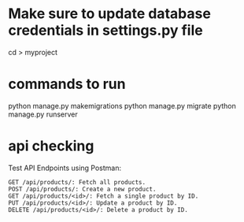 # Make sure to update database credentials in settings.py file 

cd > myproject

# commands to run 
python manage.py makemigrations
python manage.py migrate
python manage.py runserver


# api checking
Test API Endpoints using Postman:

    GET /api/products/: Fetch all products.
    POST /api/products/: Create a new product.
    GET /api/products/<id>/: Fetch a single product by ID.
    PUT /api/products/<id>/: Update a product by ID.
    DELETE /api/products/<id>/: Delete a product by ID.



